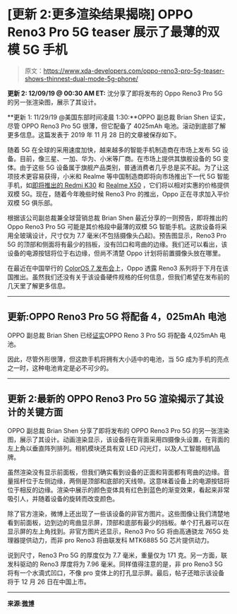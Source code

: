 # [更新 2:更多渲染结果揭晓] OPPO Reno3 Pro 5G teaser 展示了最薄的双模 5G 手机

> 原文：<https://www.xda-developers.com/oppo-reno3-pro-5g-teaser-shows-thinnest-dual-mode-5g-phone/>

**更新 2: 12/09/19 @ 00:30 AM ET:** 沈分享了即将发布的 Oppo Reno3 Pro 5G 的另一张渲染图，展示了其设计。

**更新 1: 11/29/19 @美国东部时间凌晨 1:30:**OPPO 副总裁 Brian Shen 证实，尽管 OPPO Reno3 Pro 5G 很薄，但它配备了 4025mAh 电池。滚动到底部了解更多信息。这篇发表于 2019 年 11 月 28 日的文章被保存如下。

随着 5G 在全球的采用速度加快，越来越多的智能手机制造商在市场上发布 5G 设备。目前，像三星、一加、华为、小米等厂商。在市场上提供其旗舰设备的 5G 变体。由于这些 5G 设备属于旗舰产品类别，普通消费者几乎总是买不起。为了让这项技术更容易获得，小米和 Realme 等中国制造商即将向市场推出下一代 5G 智能手机，如[即将推出的 Redmi K30](https://www.xda-developers.com/xiaomi-redmi-k30-5g-dual-punch-hole-front-cameras/) 和 [Realme X50](https://www.xda-developers.com/realme-x50-will-be-realmes-first-smartphone-with-5g/) ，它们将以相对实惠的价格提供双模 5G。现在，随着今年晚些时候 Reno3 Pro 的推出，Oppo 正在寻求加入平价双模 5G 俱乐部。

根据该公司副总裁兼全球营销总裁 Brian Shen 最近分享的一则预告，即将推出的 Oppo Reno3 Pro 5G 可能是其价格段中最薄的双模 5G 智能手机。这款设备将采用全玻璃设计，尺寸仅为 7.7 毫米(不包括摄像头凸起)。预告图显示，Reno3 Pro 5G 的顶部和侧面将有最少的挡板，没有凹口和弯曲的边缘。我们还可以看出，该设备的电源按钮将位于右边缘，但尚不清楚 Oppo 计划将前置摄像头放在哪里。

在最近在中国举行的 [ColorOS 7 发布会](https://www.xda-developers.com/oppo-announces-coloros-7-based-android-10/)上，Oppo 透露 Reno3 系列将于下月在该国推出。虽然我们还没有关于该设备硬件规格的任何信息，但我们希望在发布前的几天里了解更多信息。

* * *

## 更新:OPPO Reno3 Pro 5G 将配备 4，025mAh 电池

OPPO 副总裁 Brian Shen 已经[证实](https://twitter.com/BrianShenYiRen/status/1200235606925643776)OPPO Reno 3 Pro 5G 将配备 4,025mAh 电池。

因此，尽管外形很薄，但这款手机将拥有大小适中的电池，当 5G 成为手机的亮点之一时，这种电池肯定是必不可少的。

* * *

## 更新 2:最新的 OPPO Reno3 Pro 5G 渲染揭示了其设计的关键方面

OPPO 副总裁 Brian Shen 分享了即将发布的 OPPO Reno3 Pro 5G 的另一张渲染图，展示了其设计。动画渲染显示，该设备将在背面采用四摄像头设置，在背面的左上角以垂直阵列排列。相机模块还具有双 LED 闪光灯，以及人工智能相机品牌。

虽然渲染没有显示前面板，但我们确实看到设备的正面和背面都有弯曲的边缘。音量摇杆位于左侧边缘，两侧是顶部和底部的天线带。这意味着设备上的电源按钮将位于相反的边缘。渲染中展示的颜色变体具有红色到蓝色的渐变效果，看起来非常吸引人，并随着设备的旋转而改变颜色。

除了官方渲染，微博上还出现了一些该设备的非官方图片。这些图像让我们清楚地看到前面板，边到边的弯曲显示屏，顶部和底部有最少的挡板。单个打孔器可以在显示屏的左上角找到。非官方图片还显示，Reno3 Pro 5G 将由高通骁龙 765G 处理器提供动力，而非 pro Reno3 将由联发科 MTK6885 5G 芯片提供动力。

说到尺寸，Reno3 Pro 5G 的厚度仅为 7.7 毫米，重量仅为 171 克。另一方面，联发科驱动的 Reno3 厚度将为 7.96 毫米。同样值得注意的是，非 pro Reno3 5G 将有一个水滴式凹口，不像 pro 变体上的打孔显示屏。最后，帖子还暗示该设备将于 12 月 26 日在中国上市。

* * *

**来源:[微博](https://www.weibo.com/6939815283/IjXkraisY?from=page_1005056939815283_profile&wvr=6&mod=weibotime&type=comment#_rnd1575868460038)**